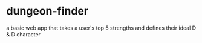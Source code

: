# dungeon-finder
a basic web app that takes a user's top 5 strengths and defines their ideal D &amp; D character
